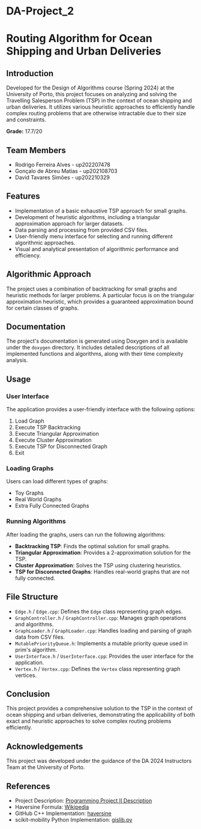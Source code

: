 # DA-Project_2

# Routing Algorithm for Ocean Shipping and Urban Deliveries

## Introduction

Developed for the Design of Algorithms course (Spring 2024) at the University of Porto, this project focuses on analyzing and solving the Travelling Salesperson Problem (TSP) in the context of ocean shipping and urban deliveries. It utilizes various heuristic approaches to efficiently handle complex routing problems that are otherwise intractable due to their size and constraints.

**Grade:** 17.7/20

## Team Members

- Rodrigo Ferreira Alves - up202207478
- Gonçalo de Abreu Matias - up202108703
- David Tavares Simões - up202210329

## Features

- Implementation of a basic exhaustive TSP approach for small graphs.
- Development of heuristic algorithms, including a triangular approximation approach for larger datasets.
- Data parsing and processing from provided CSV files.
- User-friendly menu interface for selecting and running different algorithmic approaches.
- Visual and analytical presentation of algorithmic performance and efficiency.

## Algorithmic Approach

The project uses a combination of backtracking for small graphs and heuristic methods for larger problems. A particular focus is on the triangular approximation heuristic, which provides a guaranteed approximation bound for certain classes of graphs.

## Documentation

The project's documentation is generated using Doxygen and is available under the `doxygen` directory. It includes detailed descriptions of all implemented functions and algorithms, along with their time complexity analysis.

## Usage

### User Interface

The application provides a user-friendly interface with the following options:
1. Load Graph
2. Execute TSP Backtracking
3. Execute Triangular Approximation
4. Execute Cluster Approximation
5. Execute TSP for Disconnected Graph
6. Exit

### Loading Graphs

Users can load different types of graphs:
- Toy Graphs
- Real World Graphs
- Extra Fully Connected Graphs

### Running Algorithms

After loading the graphs, users can run the following algorithms:
- **Backtracking TSP**: Finds the optimal solution for small graphs.
- **Triangular Approximation**: Provides a 2-approximation solution for the TSP.
- **Cluster Approximation**: Solves the TSP using clustering heuristics.
- **TSP for Disconnected Graphs**: Handles real-world graphs that are not fully connected.

## File Structure

- `Edge.h` / `Edge.cpp`: Defines the `Edge` class representing graph edges.
- `GraphController.h` / `GraphController.cpp`: Manages graph operations and algorithms.
- `GraphLoader.h` / `GraphLoader.cpp`: Handles loading and parsing of graph data from CSV files.
- `MutablePriorityQueue.h`: Implements a mutable priority queue used in prim's algorithm.
- `UserInterface.h` / `UserInterface.cpp`: Provides the user interface for the application.
- `Vertex.h` / `Vertex.cpp`: Defines the `Vertex` class representing graph vertices.

## Conclusion

This project provides a comprehensive solution to the TSP in the context of ocean shipping and urban deliveries, demonstrating the applicability of both exact and heuristic approaches to solve complex routing problems efficiently.

## Acknowledgements

This project was developed under the guidance of the DA 2024 Instructors Team at the University of Porto.

## References

- Project Description: [Programming Project II Description](file-Abn8dhBzZmZY0kTOZ36OgEvB)
- Haversine Formula: [Wikipedia](https://en.wikipedia.org/wiki/Haversine_formula)
- GitHub C++ Implementation: [haversine](https://github.com/AhiyaHiya/haversine)
- scikit-mobility Python Implementation: [gislib.py](https://github.com/scikit-mobility/scikit-mobility/blob/master/skmob/utils/gislib.py)
